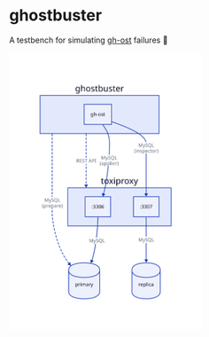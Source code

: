 # ghostbuster

A testbench for simulating [gh-ost](https://github.com/github/gh-ost) failures :ghost:

<img src="ghostbuster.svg" height=500>
